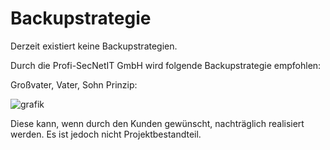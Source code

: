 # Backupstrategie

Derzeit existiert keine Backupstrategien.

Durch die Profi-SecNetIT GmbH wird folgende Backupstrategie empfohlen:

Großvater, Vater, Sohn Prinzip:

![grafik](https://user-images.githubusercontent.com/44226321/211316722-ef0a0d1b-0f71-4f0f-b0e3-3d79e2df1561.png)

Diese kann, wenn durch den Kunden gewünscht, nachträglich realisiert werden.
Es ist jedoch nicht Projektbestandteil.

[^1]: Sicherheit - Großvater-Vater-Sohn-Prinzip: https://www.iww.de/pp/praxisfuehrung/it-sicherheit-die-sichere-alternative-zur-cloud-datensicherung-nach-dem-grossvater-vater-sohn-prinzip-f122115 (27.02.2023)